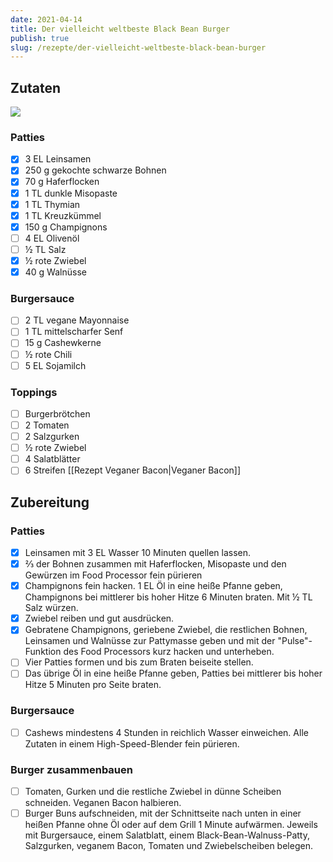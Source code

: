 ```yaml
---
date: 2021-04-14
title: Der vielleicht weltbeste Black Bean Burger
publish: true
slug: /rezepte/der-vielleicht-weltbeste-black-bean-burger
---
```


## Zutaten

![](https://www.eat-this.org/wp-content/uploads/2017/07/Weltbester-Black-Bean-Burger-3-1280x854.jpg)

### Patties

- [x] 3 EL Leinsamen
- [x] 250 g gekochte schwarze Bohnen
- [x] 70 g Haferflocken
- [x] 1 TL dunkle Misopaste
- [x] 1 TL Thymian
- [x] 1 TL Kreuzkümmel
- [x] 150 g Champignons
- [ ] 4 EL Olivenöl
- [ ] ½ TL Salz
- [x] ½ rote Zwiebel
- [x] 40 g Walnüsse

### Burgersauce

- [ ] 2 TL vegane Mayonnaise
- [ ] 1 TL mittelscharfer Senf
- [ ] 15 g Cashewkerne
- [ ] ½ rote Chili
- [ ] 5 EL Sojamilch

### Toppings

- [ ] Burgerbrötchen
- [ ] 2 Tomaten
- [ ] 2 Salzgurken
- [ ] ½ rote Zwiebel
- [ ] 4 Salatblätter
- [ ] 6 Streifen [[Rezept Veganer Bacon|Veganer Bacon]]

## Zubereitung

### Patties

- [x] Leinsamen mit 3 EL Wasser 10 Minuten quellen lassen.
- [x] ⅔ der Bohnen zusammen mit Haferflocken, Misopaste und den Gewürzen im Food Processor fein pürieren
- [x] Champignons fein hacken. 1 EL Öl in eine heiße Pfanne geben, Champignons bei mittlerer bis hoher Hitze 6 Minuten braten. Mit ½ TL Salz würzen.
- [x] Zwiebel reiben und gut ausdrücken.
- [x] Gebratene Champignons, geriebene Zwiebel, die restlichen Bohnen, Leinsamen und Walnüsse zur Pattymasse geben und mit der "Pulse"-Funktion des Food Processors kurz hacken und unterheben.
- [ ] Vier Patties formen und bis zum Braten beiseite stellen.
- [ ] Das übrige Öl in eine heiße Pfanne geben, Patties bei mittlerer bis hoher Hitze 5 Minuten pro Seite braten.

### Burgersauce

- [ ] Cashews mindestens 4 Stunden in reichlich Wasser einweichen. Alle Zutaten in einem High-Speed-Blender fein pürieren.

### Burger zusammenbauen

- [ ] Tomaten, Gurken und die restliche Zwiebel in dünne Scheiben schneiden. Veganen Bacon halbieren.
- [ ] Burger Buns aufschneiden, mit der Schnittseite nach unten in einer heißen Pfanne ohne Öl oder auf dem Grill 1 Minute aufwärmen. Jeweils mit Burgersauce, einem Salatblatt, einem Black-Bean-Walnuss-Patty, Salzgurken, veganem Bacon, Tomaten und Zwiebelscheiben belegen.